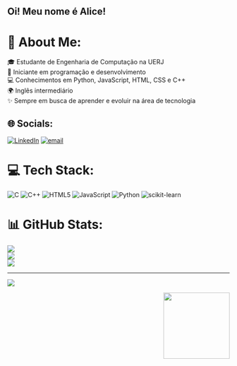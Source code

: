 ## Oi! Meu nome é Alice!

# 💫 About Me:
🎓 Estudante de Engenharia de Computação na UERJ<br>🚀 Iniciante em programação e desenvolvimento<br>💻 Conhecimentos em Python, JavaScript, HTML, CSS e C++<br>🌍 Inglês intermediário<br>✨ Sempre em busca de aprender e evoluir na área de tecnologia


## 🌐 Socials:
[![LinkedIn](https://img.shields.io/badge/LinkedIn-%230077B5.svg?logo=linkedin&logoColor=white)](https://linkedin.com/in/www.linkedin.com/in/alicebarbosa0101) [![email](https://img.shields.io/badge/Email-D14836?logo=gmail&logoColor=white)](mailto:alicedesouzabarbosa01@gmail.com) 

# 💻 Tech Stack:
![C](https://img.shields.io/badge/c-%2300599C.svg?style=for-the-badge&logo=c&logoColor=white) ![C++](https://img.shields.io/badge/c++-%2300599C.svg?style=for-the-badge&logo=c%2B%2B&logoColor=white) ![HTML5](https://img.shields.io/badge/html5-%23E34F26.svg?style=for-the-badge&logo=html5&logoColor=white) ![JavaScript](https://img.shields.io/badge/javascript-%23323330.svg?style=for-the-badge&logo=javascript&logoColor=%23F7DF1E) ![Python](https://img.shields.io/badge/python-3670A0?style=for-the-badge&logo=python&logoColor=ffdd54) ![scikit-learn](https://img.shields.io/badge/scikit--learn-%23F7931E.svg?style=for-the-badge&logo=scikit-learn&logoColor=white)
# 📊 GitHub Stats:
![](https://github-readme-stats.vercel.app/api?username=alicebsrz&theme=dracula&hide_border=false&include_all_commits=false&count_private=false)<br/>
![](https://nirzak-streak-stats.vercel.app/?user=alicebsrz&theme=dracula&hide_border=false)<br/>
![](https://github-readme-stats.vercel.app/api/top-langs/?username=alicebsrz&theme=dracula&hide_border=false&include_all_commits=false&count_private=false&layout=compact)



---
[![](https://visitcount.itsvg.in/api?id=alicebsrz&icon=9&color=10)](https://visitcount.itsvg.in)

<!-- Proudly created with GPRM ( https://gprm.itsvg.in ) -->

<img align="right" height="150" src="https://media1.giphy.com/media/v1.Y2lkPTc5MGI3NjExMjV5N2swcWJkZG8xd2VibG5lcG0ybjRoMDJxazlpbXJ3c3gwOG0xcSZlcD12MV9pbnRlcm5hbF9naWZfYnlfaWQmY3Q9Zw/QyPgvXCIQ1nbCRDIXS/giphy.gif"  />

###
